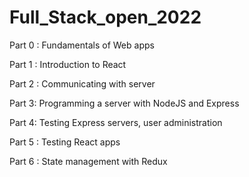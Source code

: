 # Full_Stack_open_2022

Part 0 : Fundamentals of Web apps

Part 1 : Introduction to React

Part 2 : Communicating with server

Part 3: Programming a server with NodeJS and Express

Part 4: Testing Express servers, user administration

Part 5 : Testing React apps

Part 6 : State management with Redux